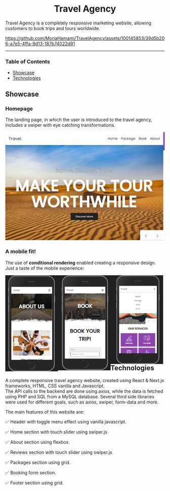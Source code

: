 <div id="header" align="center">
    <h1>Travel Agency</h1>
</div>

Travel Agency is a completely responsive marketing website, allowing customers to book trips and tours worldwide.

https://github.com/MoriaHamami/TravelAgency/assets/100145853/39d5b206-a7e5-4ffa-9d13-187b74022d91

___


### Table of Contents
- [Showcase](#showcase)
- [Technologies](#technologies)

## Showcase

### Homepage
The landing page, in which the user is introduced to the travel agency, includes a swiper with eye catching transformations.

![Homepage image](src/imgs/readme1.png "Home-page")

### A mobile fit!
The use of **conditional rendering** enabled creating a responsive design. Just a taste of the mobile experience:

<img src="src/imgs/readme2.png" width="33%" style="float: left"/><img src="src/imgs/readme3.png" width="33%" style="float: left;"/><img src="src/imgs/readme4.png" width="33%" style="float: left;"/>

## Technologies

A complete responsive travel agency website, created using React & Next.js frameworks, HTML, CSS vanilla and Javascript.  
The API calls to the backend are done using axios, while the data is fetched using PHP and SQL from a MySQL database.
Several third side libraries were used for different goals, such as axios, swiper, form-data and more.

The main features of this website are:

✅ Header with toggle menu effect using vanilla javascript.

✅ Home section with touch slider using swiper.js

✅ About section using flexbox.

✅ Reviews section with touch slider using swiper.js

✅ Packages section using grid.

✅ Booking form section.

✅ Footer section using grid.




